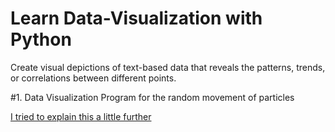 # Learn Data-Visualization with Python

Create visual depictions of text-based data that reveals the patterns, trends, or correlations between different points.

#1. Data Visualization Program for the random movement of particles

[I tried to explain this a little further](https://www.youtube.com/watch?v=OXYk_VOdjL0)


